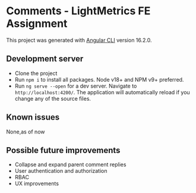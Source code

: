 # Comments - LightMetrics FE Assignment

This project was generated with [Angular CLI](https://github.com/angular/angular-cli) version 16.2.0.

## Development server

- Clone the project
- Run `npm i` to install all packages. Node v18+ and NPM v9+ preferred.
- Run `ng serve --open` for a dev server. Navigate to `http://localhost:4200/`. The application will automatically reload if you change any of the source files.

## Known issues

None,as of now

## Possible future improvements

- Collapse and expand parent comment replies
- User authentication and authorization
- RBAC
- UX improvements
